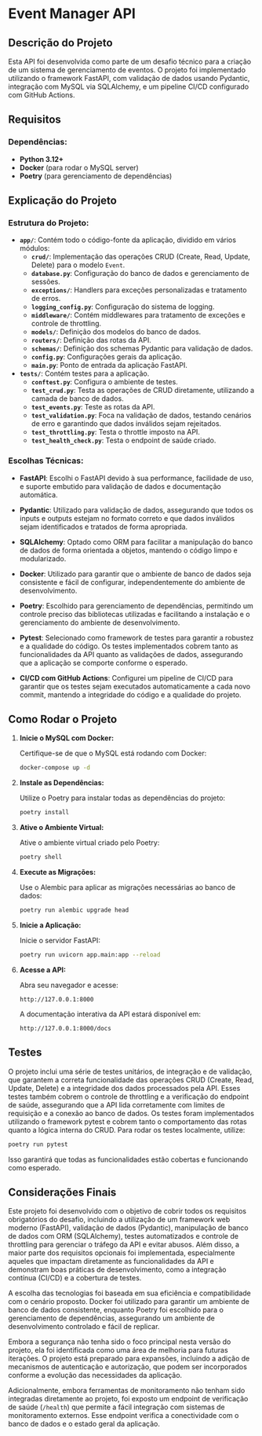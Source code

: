 
# Event Manager API

## Descrição do Projeto

Esta API foi desenvolvida como parte de um desafio técnico para a criação de um sistema de gerenciamento de eventos. O projeto foi implementado utilizando o framework FastAPI, com validação de dados usando Pydantic, integração com MySQL via SQLAlchemy, e um pipeline CI/CD configurado com GitHub Actions.

## Requisitos

### Dependências:

- **Python 3.12+**
- **Docker** (para rodar o MySQL server)
- **Poetry** (para gerenciamento de dependências)

## Explicação do Projeto

### Estrutura do Projeto:

- **`app/`**: Contém todo o código-fonte da aplicação, dividido em vários módulos:
  - **`crud/`**: Implementação das operações CRUD (Create, Read, Update, Delete) para o modelo `Event`.
  - **`database.py`**: Configuração do banco de dados e gerenciamento de sessões.
  - **`exceptions/`**: Handlers para exceções personalizadas e tratamento de erros.
  - **`logging_config.py`**: Configuração do sistema de logging.
  - **`middleware/`**: Contém middlewares para tratamento de exceções e controle de throttling.
  - **`models/`**: Definição dos modelos do banco de dados.
  - **`routers/`**: Definição das rotas da API.
  - **`schemas/`**: Definição dos schemas Pydantic para validação de dados.
  - **`config.py`**: Configurações gerais da aplicação.
  - **`main.py`**: Ponto de entrada da aplicação FastAPI.
- **`tests/`**: Contém testes para a aplicação.
  - **`conftest.py`**: Configura o ambiente de testes.
  - **`test_crud.py`**: Testa as operações de CRUD diretamente, utilizando a camada de banco de dados.
  - **`test_events.py`**: Teste as rotas da API.
  - **`test_validation.py`**: Foca na validação de dados, testando cenários de erro e garantindo que dados inválidos sejam rejeitados.
  - **`test_throttling.py`**: Testa o throttle imposto na API.
  - **`test_health_check.py`**: Testa o endpoint de saúde criado. 
  
### Escolhas Técnicas:

- **FastAPI**: Escolhi o FastAPI devido à sua performance, facilidade de uso, e suporte embutido para validação de dados e documentação automática.
  
- **Pydantic**: Utilizado para validação de dados, assegurando que todos os inputs e outputs estejam no formato correto e que dados inválidos sejam identificados e tratados de forma apropriada.

- **SQLAlchemy**: Optado como ORM para facilitar a manipulação do banco de dados de forma orientada a objetos, mantendo o código limpo e modularizado.

- **Docker**: Utilizado para garantir que o ambiente de banco de dados seja consistente e fácil de configurar, independentemente do ambiente de desenvolvimento.

- **Poetry**: Escolhido para gerenciamento de dependências, permitindo um controle preciso das bibliotecas utilizadas e facilitando a instalação e o gerenciamento do ambiente de desenvolvimento.

- **Pytest**: Selecionado como framework de testes para garantir a robustez e a qualidade do código. Os testes implementados cobrem tanto as funcionalidades da API quanto as validações de dados, assegurando que a aplicação se comporte conforme o esperado.

- **CI/CD com GitHub Actions**: Configurei um pipeline de CI/CD para garantir que os testes sejam executados automaticamente a cada novo commit, mantendo a integridade do código e a qualidade do projeto.

## Como Rodar o Projeto

1. **Inicie o MySQL com Docker:**

   Certifique-se de que o MySQL está rodando com Docker:

   ```bash
   docker-compose up -d
   ```

2. **Instale as Dependências:**
    
    Utilize o Poetry para instalar todas as dependências do projeto:

   ```bash
   poetry install
   ```

3. **Ative o Ambiente Virtual:**

    Ative o ambiente virtual criado pelo Poetry:

    ```bash
   poetry shell
   ```


4. **Execute as Migrações:**

   Use o Alembic para aplicar as migrações necessárias ao banco de dados:

   ```bash
   poetry run alembic upgrade head
   ```

5. **Inicie a Aplicação:**

   Inicie o servidor FastAPI:

   ```bash
   poetry run uvicorn app.main:app --reload
   ```

6. **Acesse a API:**

   Abra seu navegador e acesse:

   ```
   http://127.0.0.1:8000
   ```

   A documentação interativa da API estará disponível em:

   ```
   http://127.0.0.1:8000/docs
   ```

## Testes

O projeto inclui uma série de testes unitários, de integração e de validação, que garantem a correta funcionalidade das operações CRUD (Create, Read, Update, Delete) e a integridade dos dados processados pela API. Esses testes também cobrem o controle de throttling e a verificação do endpoint de saúde, assegurando que a API lida corretamente com limites de requisição e a conexão ao banco de dados. Os testes foram implementados utilizando o framework pytest e cobrem tanto o comportamento das rotas quanto a lógica interna do CRUD. Para rodar os testes localmente, utilize:
```bash
poetry run pytest
```

Isso garantirá que todas as funcionalidades estão cobertas e funcionando como esperado.

## Considerações Finais

Este projeto foi desenvolvido com o objetivo de cobrir todos os requisitos obrigatórios do desafio, incluindo a utilização de um framework web moderno (FastAPI), validação de dados (Pydantic), manipulação de banco de dados com ORM (SQLAlchemy), testes automatizados e controle de throttling para gerenciar o tráfego da API e evitar abusos. Além disso, a maior parte dos requisitos opcionais foi implementada, especialmente aqueles que impactam diretamente as funcionalidades da API e demonstram boas práticas de desenvolvimento, como a integração contínua (CI/CD) e a cobertura de testes.

A escolha das tecnologias foi baseada em sua eficiência e compatibilidade com o cenário proposto. Docker foi utilizado para garantir um ambiente de banco de dados consistente, enquanto Poetry foi escolhido para o gerenciamento de dependências, assegurando um ambiente de desenvolvimento controlado e fácil de replicar.

Embora a segurança não tenha sido o foco principal nesta versão do projeto, ela foi identificada como uma área de melhoria para futuras iterações. O projeto está preparado para expansões, incluindo a adição de mecanismos de autenticação e autorização, que podem ser incorporados conforme a evolução das necessidades da aplicação.

Adicionalmente, embora ferramentas de monitoramento não tenham sido integradas diretamente ao projeto, foi exposto um endpoint de verificação de saúde (`/health`) que permite a fácil integração com sistemas de monitoramento externos. Esse endpoint verifica a conectividade com o banco de dados e o estado geral da aplicação.